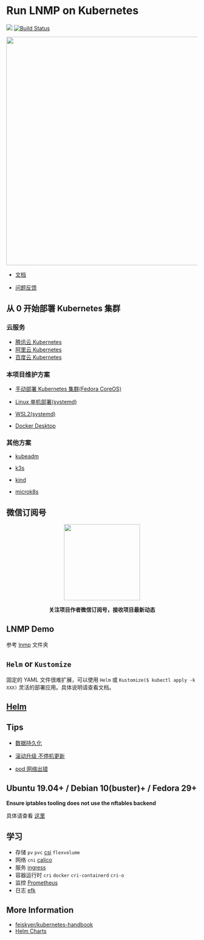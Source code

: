 # Run LNMP on Kubernetes

[![](https://img.shields.io/badge/AD-%E8%85%BE%E8%AE%AF%E4%BA%91%E5%AE%B9%E5%99%A8%E6%9C%8D%E5%8A%A1-blue.svg)](https://cloud.tencent.com/act/cps/redirect?redirect=10058&cps_key=3a5255852d5db99dcd5da4c72f05df61) [![Build Status](https://travis-ci.com/khs1994-docker/lnmp-k8s.svg?branch=master)](https://travis-ci.com/khs1994-docker/lnmp-k8s)

<p align="center">
<img width="600" src="https://user-images.githubusercontent.com/16733187/47264269-2467a780-d546-11e8-8cde-f63207ee28d9.jpg">
</p>

* [文档](https://docs.k8s.lnmp.khs1994.com)

* [问题反馈](https://github.com/khs1994-docker/lnmp/issues/122)

## 从 0 开始部署 Kubernetes 集群

### 云服务

* [腾讯云 Kubernetes](https://cloud.tencent.com/act/cps/redirect?redirect=10058&cps_key=3a5255852d5db99dcd5da4c72f05df61)
* [阿里云 Kubernetes](https://www.aliyun.com/product/kubernetes?source=5176.11533457&userCode=8lx5zmtu&type=copy)
* [百度云 Kubernetes](https://cloud.baidu.com/product/cce.html)

### 本项目维护方案

* [手动部署 Kubernetes 集群(Fedora CoreOS)](coreos)

* [Linux 单机部署(systemd)](systemd)

* [WSL2(systemd)](wsl2)

* [Docker Desktop](docs/setup/docker-desktop.md)

### 其他方案

* [kubeadm](docs/setup/kubeadm.md)

* [k3s](docs/setup/k3s.md)

* [kind](https://github.com/kubernetes-sigs/kind)

* [microk8s](https://github.com/ubuntu/microk8s)

## 微信订阅号

<p align="center">
<img width="200" src="https://user-images.githubusercontent.com/16733187/46847944-84a96b80-ce19-11e8-9f0c-ec84b2ac463e.jpg">
</p>

<p align="center"><strong>关注项目作者微信订阅号，接收项目最新动态</strong></p>

## LNMP Demo

参考 [lnmp](lnmp) 文件夹

## `Helm` or `Kustomize`

固定的 YAML 文件很难扩展，可以使用 `Helm` 或 `Kustomize($ kubectl apply -k XXX)` 灵活的部署应用。具体说明请查看文档。

## [Helm](helm)

## Tips

* [数据持久化](docs/storage/data.md)

* [滚动升级 不停机更新](docs/guide/rollout.md)

* [pod 网络出错](docs/guide/network.md)

## Ubuntu 19.04+ / Debian 10(buster)+ / Fedora 29+

**Ensure iptables tooling does not use the nftables backend**

具体请查看 [这里](./wsl2/README.switch.iptables.md)

## 学习

* 存储 `pv` `pvc` [csi](storage/csi) `flexvolume`
* 网络 `cni` [calico](addons/cni)
* 服务 [ingress](addons/ingress)
* 容器运行时 `cri` `docker` `cri-containerd` `cri-o`
* 监控 [Prometheus](deploy/kube-prometheus)
* 日志 [efk](addons/efk)

## More Information

* [feiskyer/kubernetes-handbook](https://github.com/feiskyer/kubernetes-handbook)
* [Helm Charts](https://github.com/helm/charts)
